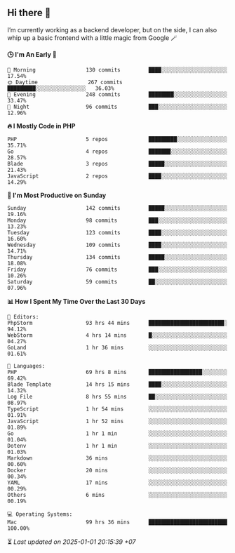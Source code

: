 ## Hi there 👋
I’m currently working as a backend developer, but on the side, I can also whip up a basic frontend with a little magic from Google 🪄

<!--START_SECTION:readme-stats-->
**🕒 I'm An Early 🐤**

```text
🌅 Morning                130 commits         ████░░░░░░░░░░░░░░░░░░░░░   17.54%
🌞 Daytime                267 commits         █████████░░░░░░░░░░░░░░░░   36.03%
🌆 Evening                248 commits         ████████░░░░░░░░░░░░░░░░░   33.47%
🌙 Night                  96 commits          ███░░░░░░░░░░░░░░░░░░░░░░   12.96%
```

**🔥 I Mostly Code in PHP**

```text
PHP                      5 repos             █████████░░░░░░░░░░░░░░░░   35.71%
Go                       4 repos             ███████░░░░░░░░░░░░░░░░░░   28.57%
Blade                    3 repos             █████░░░░░░░░░░░░░░░░░░░░   21.43%
JavaScript               2 repos             ████░░░░░░░░░░░░░░░░░░░░░   14.29%
```

**📅 I'm Most Productive on Sunday**

```text
Sunday                   142 commits         █████░░░░░░░░░░░░░░░░░░░░   19.16%
Monday                   98 commits          ███░░░░░░░░░░░░░░░░░░░░░░   13.23%
Tuesday                  123 commits         ████░░░░░░░░░░░░░░░░░░░░░   16.60%
Wednesday                109 commits         ████░░░░░░░░░░░░░░░░░░░░░   14.71%
Thursday                 134 commits         █████░░░░░░░░░░░░░░░░░░░░   18.08%
Friday                   76 commits          ███░░░░░░░░░░░░░░░░░░░░░░   10.26%
Saturday                 59 commits          ██░░░░░░░░░░░░░░░░░░░░░░░   07.96%
```

**📊 How I Spent My Time Over the Last 30 Days**

```text
📝 Editors:
PhpStorm                 93 hrs 44 mins      ████████████████████████░   94.12%
WebStorm                 4 hrs 14 mins       █░░░░░░░░░░░░░░░░░░░░░░░░   04.27%
GoLand                   1 hr 36 mins        ░░░░░░░░░░░░░░░░░░░░░░░░░   01.61%

💬 Languages:
PHP                      69 hrs 8 mins       █████████████████░░░░░░░░   69.42%
Blade Template           14 hrs 15 mins      ████░░░░░░░░░░░░░░░░░░░░░   14.32%
Log File                 8 hrs 55 mins       ██░░░░░░░░░░░░░░░░░░░░░░░   08.97%
TypeScript               1 hr 54 mins        ░░░░░░░░░░░░░░░░░░░░░░░░░   01.91%
JavaScript               1 hr 52 mins        ░░░░░░░░░░░░░░░░░░░░░░░░░   01.89%
Go                       1 hr 1 min          ░░░░░░░░░░░░░░░░░░░░░░░░░   01.04%
Dotenv                   1 hr 1 min          ░░░░░░░░░░░░░░░░░░░░░░░░░   01.03%
Markdown                 36 mins             ░░░░░░░░░░░░░░░░░░░░░░░░░   00.60%
Docker                   20 mins             ░░░░░░░░░░░░░░░░░░░░░░░░░   00.34%
YAML                     17 mins             ░░░░░░░░░░░░░░░░░░░░░░░░░   00.29%
Others                   6 mins              ░░░░░░░░░░░░░░░░░░░░░░░░░   00.19%

💻 Operating Systems:
Mac                      99 hrs 36 mins      █████████████████████████   100.00%
```



⏳ *Last updated on 2025-01-01 20:15:39 +07*
<!--END_SECTION:readme-stats-->
